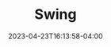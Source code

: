 ---
title: "Swing"
date: 2023-04-23T16:13:58-04:00
draft: false
description: Freestanding Wooden Swing Bench
---